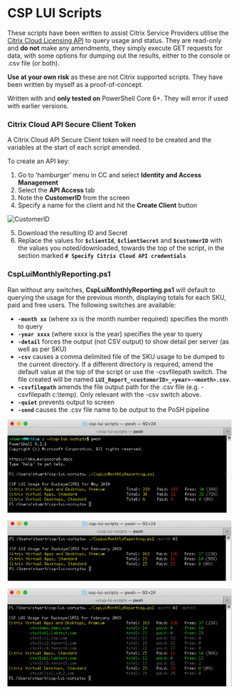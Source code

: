 # CSP LUI Scripts
These scripts have been written to assist Citrix Service Providers utilise the [Citrix Cloud Licensing API](https://licensing.citrixworkspacesapi.net) to query usage and status. They are read-only and **do not** make any amendments, they simply execute GET requests for data, with some options for dumping out the results, either to the console or .csv file (or both).

**Use at your own risk** as these are not Citrix supported scripts. They have been written by myself as a proof-of-concept.

Written with and **only tested on** PowerShell Core 6+. They will error if used with earlier versions.

### Citrix Cloud API Secure Client Token
A Citrix Cloud API Secure Client token will need to be created and the variables at the start of each script amended.
 
To create an API key:
1.	Go to ‘hamburger’ menu in CC and select **Identity and Access Management**
2.	Select the **API Access** tab
3.	Note the **CustomerID** from the screen
4.	Specify a name for the client and hit the **Create Client** button

![CustomerID](images/cc_api_customerid.png)

5.	Download the resulting ID and Secret
6.	Replace the values for **`$clientId`**, **`$clientSecret`** and **`$customerID`** with the values you noted/downloaded, towards the top of the script, in the section marked **`# Specify Citrix Cloud API credentials`**

### CspLuiMonthlyReporting.ps1
Ran without any switches, **CspLuiMonthlyReporting.ps1** will default to querying the usage for the previous month, displaying totals for each SKU, paid and free users. The following switches are available:
 
* **`-month xx`** (where xx is the month number required) specifies the month to query
* **`-year xxxx`** (where xxxx is the year) specifies the year to query
* **`-detail`** forces the output (not CSV output) to show detail per server (as well as per SKU)
* **`-csv`** causes a comma delimited file of the SKU usage to be dumped to the current directory. If a different directory is required, amend the default value at the top of the script or use the -csvfilepath switch. The file created will be named **`LUI_Report_<customerID>_<year>-<month>.csv`**.
* **`-csvfilepath`** amends the file output path for the .csv file (e.g. -csvfilepath c:\temp). Only relevant with the -csv switch above.
* **`-quiet`** prevents output to screen
* **`-send`** causes the .csv file name to be output to the PoSH pipeline

![](images/CspLuiMonthlyReporting_Screenshot01.png)

![](images/CspLuiMonthlyReporting_Screenshot02.png)

![](images/CspLuiMonthlyReporting_Screenshot03.png)
